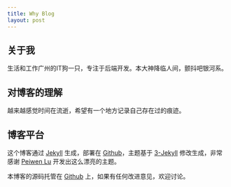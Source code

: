 ```yaml
---
title: Why Blog
layout: post
---
```


## 关于我

生活和工作广州的IT狗一只，专注于后端开发。本大神降临人间，颤抖吧银河系。

## 对博客的理解

越来越感觉时间在流逝，希望有一个地方记录自己存在过的痕迹。

## 博客平台

这个博客通过 [Jekyll](http://jekyllrb.com/) 生成，部署在 [Github](https://pages.github.com)，主题基于 [3-Jekyll](https://github.com/P233/3-Jekyll) 修改生成，非常感谢 [Peiwen Lu](https://github.com/P233) 开发出这么漂亮的主题。

本博客的源码托管在 [Github](https://github.com/pzj/pzj.github.io) 上，如果有任何改进意见，欢迎讨论。
